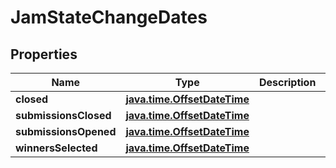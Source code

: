 
# JamStateChangeDates

## Properties
Name | Type | Description | Notes
------------ | ------------- | ------------- | -------------
**closed** | [**java.time.OffsetDateTime**](java.time.OffsetDateTime.md) |  |  [optional]
**submissionsClosed** | [**java.time.OffsetDateTime**](java.time.OffsetDateTime.md) |  |  [optional]
**submissionsOpened** | [**java.time.OffsetDateTime**](java.time.OffsetDateTime.md) |  |  [optional]
**winnersSelected** | [**java.time.OffsetDateTime**](java.time.OffsetDateTime.md) |  |  [optional]



